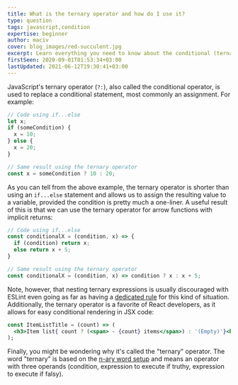 ```yaml
---
title: What is the ternary operator and how do I use it?
type: question
tags: javascript,condition
expertise: beginner
author: maciv
cover: blog_images/red-succulent.jpg
excerpt: Learn everything you need to know about the conditional (ternary) operator and how to use it in JavaScript.
firstSeen: 2020-09-01T01:53:34+03:00
lastUpdated: 2021-06-12T19:30:41+03:00
---
```


JavaScript's ternary operator (`?:`), also called the conditional operator, is used to replace a conditional statement, most commonly an assignment. For example:

```js
// Code using if...else
let x;
if (someCondition) {
  x = 10;
} else {
  x = 20;
}

// Same result using the ternary operator
const x = someCondition ? 10 : 20;
```

As you can tell from the above example, the ternary operator is shorter than using an `if...else` statement and allows us to assign the resulting value to a variable, provided the condition is pretty much a one-liner. A useful result of this is that we can use the ternary operator for arrow functions with implicit returns:

```js
// Code using if...else
const conditionalX = (condition, x) => {
  if (condition) return x;
  else return x + 5;
}

// Same result using the ternary operator
const conditionalX = (condition, x) => condition ? x : x + 5;
```

Note, however, that nesting ternary expressions is usually discouraged with ESLint even going as far as having a [dedicated rule](https://eslint.org/docs/rules/no-nested-ternary) for this kind of situation. Additionally, the ternary operator is a favorite of React developers, as it allows for easy conditional rendering in JSX code:

```jsx
const ItemListTitle = (count) => (
  <h3>Item list{ count ? (<span> - {count} items</span>) : '(Empty)'}<h3>
);
```

Finally, you might be wondering why it's called the "ternary" operator. The word "ternary" is based on the [n-ary word setup](https://en.wikipedia.org/wiki/Arity) and means an operator with three operands (condition, expression to execute if truthy, expression to execute if falsy).
